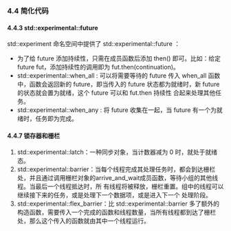 ### 4.4 简化代码

#### 4.4.3  std::experimental::future
std::experiment 命名空间中提供了 std::experimental::future ：
* 为了给 future 添加持续性，只需在成员函数后添加 then() 即可。比如：给定 future fut，添加持续性的调用即为 fut.then(continuation)。
* std::experimental::when_all : 可以将需要等待的 future 传入 when_all 函数中，函数会返回新的 future，即当传入的 future 状态都为就绪时，新 future 的状态就会置为就绪，这个 future 可以和 fut.then 持续性 合起来处理其他任务。
* std::experimental::when_any : 将 future 收集在一起，当 future 有一个为就绪时，任务即为完成。

#### 4.4.7 锁存器和栅栏
1. std::experimental::latch：一种同步对象，当计数器减为 0 时，就处于就绪态。
2. std::experimental::barrier：当每个线程完成其处理任务时，都会到达栅栏 处，并且通过调用栅栏对象的arrive_and_wait成员函数，等待小组的其他线程。当最后一个线程抵达时，所 有线程将被释放，栅栏重置。组中的线程可以继续接下来的任务，或是处理下一个数据项，或是进入下一个 处理阶段。
3. std::experimental::flex_barrier：比 std::experimental::barrier 多了额外的构造函数，需要传入一个完成的函数和线程数量，当所有线程都到达了栅栏处，那么这个传入的函数就由其中一个线程运行。